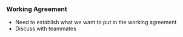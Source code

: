 ### Working Agreement
- Need to establish what we want to put in the working agreement
- Discuss with teammates

